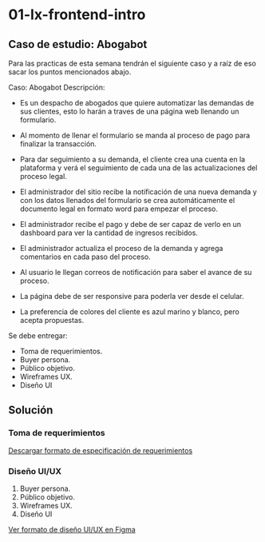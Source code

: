 # 01-lx-frontend-intro

## Caso de estudio: Abogabot

Para las practicas de esta semana tendrán el siguiente caso y a raíz de eso sacar los puntos mencionados abajo.

Caso: Abogabot Descripción:

- Es un despacho de abogados que quiere automatizar las demandas de sus clientes, esto lo harán a traves de una página web llenando un formulario.

- Al momento de llenar el formulario se manda al proceso de pago para finalizar la transacción.

- Para dar seguimiento a su demanda, el cliente crea una cuenta en la plataforma y verá el seguimiento de cada una de las actualizaciones del proceso legal.

- El administrador del sitio recibe la notificación de una nueva demanda y con los datos llenados del formulario se crea automáticamente el documento legal en formato word para empezar el proceso.

- El administrador recibe el pago y debe de ser capaz de verlo en un dashboard para ver la cantidad de ingresos recibidos.

- El administrador actualiza el proceso de la demanda y agrega comentarios en cada paso del proceso.

- Al usuario le llegan correos de notificación para saber el avance de su proceso.

- La página debe de ser responsive para poderla ver desde el celular.

- La preferencia de colores del cliente es azul marino y blanco, pero acepta propuestas.

Se debe entregar:

- Toma de requerimientos.
- Buyer persona.
- Público objetivo.
- Wireframes UX.
- Diseño UI

## Solución

### Toma de requerimientos

[Descargar formato de especificación de requerimientos](./files/1.Requirements.pdf)

### Diseño UI/UX

1. Buyer persona.
2. Público objetivo.
3. Wireframes UX.
4. Diseño UI

[Ver formato de diseño UI/UX en Figma](https://www.figma.com/file/Mkx9auwfUkc71swFxI1GHh/Figma-Basics?node-id=0%3A286)
